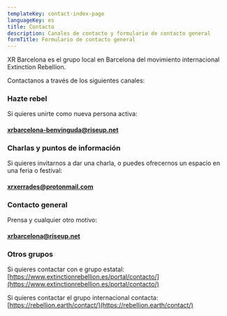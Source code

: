 ```yaml
---
templateKey: contact-index-page
languageKey: es
title: Contacto
description: Canales de contacto y formulario de contacto general 
formTitle: Formulario de contacto general
---
```


XR Barcelona es el grupo local en Barcelona del movimiento internacional Extinction Rebellion.

Contactanos a través de los siguientes canales:

### Hazte rebel
Si quieres unirte como nueva persona activa:  
#### [xrbarcelona-benvinguda@riseup.net](xrbarcelona-benvinguda@riseup.net) 


### Charlas y puntos de información
Si quieres invitarnos a dar una charla, o puedes ofrecernos  un espacio en una feria o festival:  
#### [xrxerrades@protonmail.com](xrxerrades@protonmail.com) 

### Contacto general
Prensa y cualquier otro motivo:  
#### [xrbarcelona@riseup.net](xrbarcelona@riseup.net)  

### Otros grupos
Si quieres contactar con e grupo estatal:  
[https://www.extinctionrebellion.es/portal/contacto/](https://www.extinctionrebellion.es/portal/contacto/) 

Si quieres contactar el grupo internacional contacta:  
[https://rebellion.earth/contact/](https://rebellion.earth/contact/)

